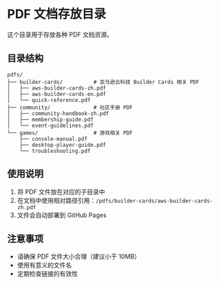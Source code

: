 # PDF 文档存放目录

这个目录用于存放各种 PDF 文档资源。

## 目录结构

```
pdfs/
├── builder-cards/          # 亚马逊云科技 Builder Cards 相关 PDF
│   ├── aws-builder-cards-zh.pdf
│   ├── aws-builder-cards-en.pdf
│   └── quick-reference.pdf
├── community/              # 社区手册 PDF
│   ├── community-handbook-zh.pdf
│   ├── membership-guide.pdf
│   └── event-guidelines.pdf
└── games/                  # 游戏相关 PDF
    ├── console-manual.pdf
    ├── desktop-player-guide.pdf
    └── troubleshooting.pdf
```

## 使用说明

1. 将 PDF 文件放在对应的子目录中
2. 在文档中使用相对路径引用：`/pdfs/builder-cards/aws-builder-cards-zh.pdf`
3. 文件会自动部署到 GitHub Pages

## 注意事项

- 请确保 PDF 文件大小合理（建议小于 10MB）
- 使用有意义的文件名
- 定期检查链接的有效性